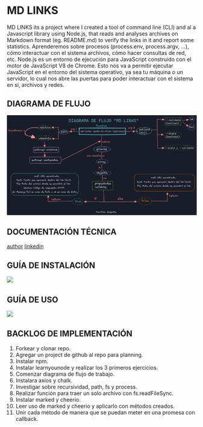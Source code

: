 # MD LINKS
 MD LINKS its a project where I created a tool of command line (CLI) and al a Javascript library using Node.js, that reads and analyses archives on Markdown format (eg. README.md) to verify the links in it and report some statistics.<n>
 Aprenderemos sobre procesos (process.env, process.argv, ...), cómo interactuar con el sistema archivos, cómo hacer consultas de red, etc.<n>
Node.js es un entorno de ejecución para JavaScript construido con el motor de JavaScript V8 de Chrome. 
Esto nos va a permitir ejecutar JavaScript en el entorno del sistema operativo, ya sea tu máquina o un servidor, lo cual nos abre las puertas para poder interactuar con el sistema en sí, archivos y redes.

## DIAGRAMA DE FLUJO

<img src = "IMGS/diagrama de flujo.png">

## DOCUMENTACIÓN TÉCNICA
[author](https://github.com/cazavi)
[linkedin](https://www.linkedin.com/in/carolina-zapata-vidal/)

## GUÍA DE INSTALACIÓN

<img src = "IMGS/">

## GUÍA DE USO

<img src = "IMGS/">

## BACKLOG DE IMPLEMENTACIÓN
1. Forkear y clonar repo.
2. Agregar un project de github al repo para planning.
3. Instalar npm.
3. Instalar learnyounode y realizar los 3 primeros ejercicios.
4. Comenzar diagrama de flujo de trabajo.
5. Instalara axios y chalk.
6. Investigar sobre recursividad, path, fs y process.
7. Realizar función para traer un solo archivo con fs.readFileSync.
8. Instalar marked y cheerio.
9. Leer uso de marked y cheerio y aplicarlo con métodos creados.
10. Unir cada método de manera que se puedan meter en una promesa con callback.
